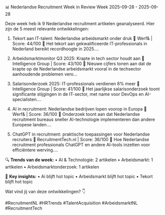 📊 Nederlandse Recruitment Week in Review
Week 2025-09-28 - 2025-09-28

Deze week heb ik 9 Nederlandse recruitment artikelen geanalyseerd. Hier zijn de 5 meest relevante ontwikkelingen:

1. Tekort aan IT-talent: Nederlandse arbeidsmarkt onder druk
   📰 Werf& | Score: 44/100
   💭 Het tekort aan gekwalificeerde IT-professionals in Nederland bereikt recordhoogte in 2025....

2. Arbeidsmarktmonitor Q3 2025: Krapte in tech sector houdt aan
   📰 Intelligence Group | Score: 43/100
   💭 Nieuwe cijfers tonen aan dat de krapte op de Nederlandse arbeidsmarkt vooral in de techsector aanhoudende problemen vero...

3. Salarisonderzoek 2025: IT-professionals verdienen 8% meer
   📰 Intelligence Group | Score: 41/100
   💭 Het jaarlijkse salarisonderzoek toont significante stijgingen in de IT-sector, met name voor DevOps en AI-specialisten....

4. AI in recruitment: Nederlandse bedrijven lopen voorop in Europa
   📰 Werf& | Score: 36/100
   💭 Onderzoek toont aan dat Nederlandse recruitment bureaus sneller AI-technologie implementeren dan andere Europese landen....

5. ChatGPT in recruitment: praktische toepassingen voor Nederlandse recruiters
   📰 RecruitmentTech.nl | Score: 36/100
   💭 Hoe Nederlandse recruitment professionals ChatGPT en andere AI-tools inzetten voor efficiëntere werving....

🔍 **Trends van de week:**
• AI & Technologie: 2 artikelen
• Arbeidsmarkt: 1 artikelen
• Arbeidsmarktonderzoek: 1 artikelen

🎯 **Key insights:**
• Ai blijft hot topic
• Arbeidsmarkt blijft hot topic
• Tekort blijft hot topic

Wat vind jij van deze ontwikkelingen? 👇

#RecruitmentNL #HRTrends #TalentAcquisition #ArbeidsmarktNL #RecruitmentTech